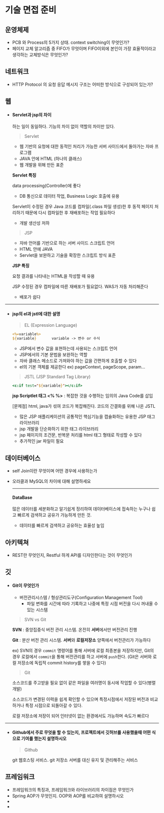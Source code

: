 # 기술 면접 준비



## 운영체제

- PCB 와 Process의 5가지 상태. context switching이 무엇인가?
- 페이지 교체 알고리즘 중  FIFO가 무엇이며 FIFO이외에 본인이 가장 효율적이라고 생각하는 교체방식은 무엇인가?





## 네트워크

- HTTP Protocol 의 요청 응답 메시지 구조는 어떠한 방식으로 구성되어 있는가?



## 웹

- #### Servlet과 jsp의 차이

  [참고블로그]: https://gmlwjd9405.github.io/2018/11/04/servlet-vs-jsp.html

  하는 일이 동일하다. 기능의 차이 없이 역할의 차이만 있다.

  > Servlet

  - 웹 기반의 요청에 대한 동적인 처리가 가능한 서버 사이드에서 돌아가는 자바 프로그램
  - JAVA 안에 HTML (하나의 클래스)
  - 웹 개발을 위해 만든 표준

  **Servlet 특징**

  data processing(Controller)에 좋다

  - DB 통신으로 데이터 작업, Business Logic 호출에 유용

  Servlet이 수정된 경우 Java 코드를 컴파일(.class 파일 생성)한 후 동적 페이지 처리하기 때문에 다시 컴파일한 후 재배포하는 작업 필요하다 

  - 개발 생산성 저하

  > JSP

  - 자바 언어를 기반으로 하는 서버 사이드 스크립트 언어
  - HTML 안에 JAVA
  - Servlet을 보완하고 기술을 확장한 스크립트 방식 표준

  **JSP 특징**

  요청 결과를 나타내는 HTML을 작성할 때 유용

  JSP 수정된 경우 컴파일에 따른 재배포가 필요없다. WAS가 자동 처리해준다

  - 배포가 쉽다

---

- #### jsp의 el과 jstl에 대한 설명

  [참고 블로그]: https://gmlwjd9405.github.io/2018/11/03/jsp.html
  [참고 블로그]: https://doitnow-man.tistory.com/90

  > EL (Expression Language)

  ```jsp
  <%=variable%>
  ${variable} 		variable -> 변수 or 수식
  ```

  - JSP에서 변수 값을 표현하는데 사용되는 스크립트 언어
  - JSP에서의 기본 문법을 보완하는 역할
  - 자바 클래스 메소드로 가져와야 하는 값을 간편하게 호출할 수 있다
  - el의 기본 객체를 제공한다 ex) pageContext, pageScope, param...

  

  > JSTL (JSP Standard Tag Library)

  ```jsp
  <c:if test="${variable}"></c:if>
  ```

  **jsp Scriptlet 태그 <% %>** : 복잡한 것을 수행하는 임의의 Java Code를 삽입

  [문제점] html, java가 섞여 코드가 복잡해진다. 코드의 간결화를 위해 나온 JSTL

  - 많은 JSP 애플리케이션의 공통적인 핵심기능을 캡슐화하는 유용한 JSP 태그 라이브러리
  - jsp 개발을 단순화하기 위한 태그 라이브러리
  - jsp 페이지의 조건문, 반복문 처리를 html 태그 형태로 작성할 수 있다
  - 추가적인 jar 파일이 필요





## 데이터베이스

- self Join이란 무엇이며 어떤 경우에 사용하는가

- 오라클과 MySQL의 차이에 대해 설명하세요

  ---

  #### DataBase

  많은 데이터를 세분화하고 알기쉽게 정리하여 데이터베이스에 접속하는 누구나 쉽고 빠르게 검색하고 공유가 가능하게 만든 것.

  - 데이터를 빠르게 검색하고 공유하는 효율성 높임

    

  



## 아키텍쳐

- REST란 무엇인지, Restful 하게 API를 디자인한다는 것이 무엇인가





## 깃

- #### Git이 무엇인가

  [깃 공식 메뉴얼]: https://git-scm.com/book/ko/v2
  [참고 블로그]: https://goddaehee.tistory.com/91
  [버전관리 시스템의 차이 참고 : 중앙집중식 vs 분산]: https://ux.stories.pe.kr/78

  - 버전관리시스템 / 형상관리도구(Configuration Management Tool)
    - 파일 변화를 시간에 따라 기록하고 나중에 특정 시점 버전을 다시 꺼내올 수 있는 시스템

  > SVN vs Git

  **SVN** : 중앙집중식 버전 관리 시스템. 온전히 **서버**에서만 버전관리 진행

  **Git** : 분산 버전 관리 시스템. **서버**와 **로컬저장소** 양쪽에서 버전관리가 가능하다

  ex) SVN의 경우 `commit` 명령어를 통해 서버에 로컬 최종본을 저장하지만, Git의 경우 로컬에서 `commit`을 통해 버전관리를 하고  서버에 `push`한다. (Git은 서버와 로컬 저장소에 독립적 commit history를 쌓을 수 있다)

  [SVN과 Git의 차이]: https://goddaehee.tistory.com/158

  > Git

  소스코드를 주고받을 필요 없이 같은 파일을 여러명이 동시에 작업할 수 있다(병렬 개발)

  소스코드가 변경된 이력을 쉽게 확인할 수 있으며 특정시점에서 저장된 버전과 비교하거나 특정 시점으로 되돌아갈 수 있다.

  로컬 저장소에 저장이 되어 인터넷이 없는 환경에서도 가능하며 속도가 빠르다



---

- #### Github에서 주로 무엇을 할 수 있는지, 프로젝트에서 깃허브를 사용했을때 어떤 식으로 기여를 했는지 설명하시오

  > Github

  git 웹호스팅 서비스. git 저장소 서버를 대신 유지 및 관리해주는 서비스

  

## 프레임워크

- 프레임워크의 특징과, 프레임워크와 라이브러리의 차이점은 무엇인가
- Spring AOP가 무엇인지. OOP와 AOP를 비교하여 설명하시오
- 
- 